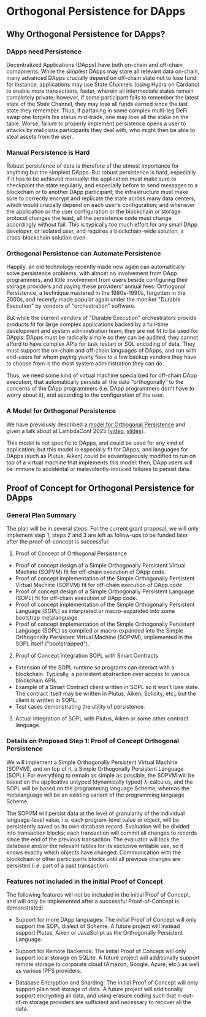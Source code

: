 # Orthogonal Persistence for DApps

## Why Orthogonal Persistence for DApps?

### DApps need Persistence
Decentralized Applications (DApps) have both on-chain and off-chain components.
While the simplest DApps may store all relevant data on-chain,
many advanced DApps crucially depend on off-chain state not to lose fund:
for instance, applications may use State Channels (using Hydra on Cardano)
to enable more transactions, faster, wherein all intermediate states remain completely private;
however, if some participant fails to remember the latest state of the State Channel,
they may lose all funds earned since the last state they remember.
Thus, if partaking in some complex multi-leg DeFi swap one forgets his status mid-trade,
one may lose all the stake on the table.
Worse, failure to properly implement persistence opens a user to attacks
by malicious participants they deal with, who might then be able to steal assets from the user.

### Manual Persistence is Hard
Robust persistence of data is therefore of the utmost importance for anything but the simplest DApps.
But robust persistence is hard, especially if it has to be achieved manually:
the application must make sure to checkpoint the state regularly, and
especially before to send messages to a blockchain or to another DApp participant;
the infrastructure must make sure to correctly encrypt and replicate the state across
many data centers, which would crucially depend on each user's configuration;
and whenever the application or the user configuration
or the blockchain or storage protocol changes the least,
all the persistence code must change accordingly without fail.
This is typically too much effort for any small DApp developer, or isolated user,
and requires a blockchain-wide solution, a cross-blockchain solution even.

### Orthogonal Persistence can Automate Persistence
Happily, an old technology recently made new again can automatically solve persistence problems,
with almost no involvement from DApp programmers, and little involvement from users
beside configuring their storage providers and paying these providers' annual fees:
Orthogonal Persistence, a technique mastered in the 1980s-1990s, forgotten in the 2000s,
and recently made popular again under the moniker "Durable Execution"
by vendors of "orchestration" software.

But while the current vendors of "Durable Execution" orchestrators provide products fit for
large complex applications backed by a full-time development and system administration team,
they are not fit to be used for DApps: DApps must be radically simple so they can be audited;
they cannot afford to have complex APIs for task restart or SQL encoding of data.
They must support the on-chain and off-chain languages of DApps, and
run with end-users for whom paying yearly fees to a few backup vendors they have to choose from
is the most system administration they can do.

Thus, we need some kind of virtual machine specialized for off-chain DApp execution,
that automatically persists all the data “orthogonally” to the concerns of the DApp programmers
(i.e. DApp programmers don't have to worry about it),
and according to the configuration of the user.

### A Model for Orthogonal Persistence
We have previously described a
[model for Orthogonal Persistence](https://github.com/mighty-gerbils/gerbil-persist/blob/master/persist.md)
and given a talk about at LambdaConf 2025
([video](https://youtu.be/stEl-RBJVdA),
[slides](http://fare.tunes.org/files/cs/persist/slides-2025-lambdaconf.html)).

This model is not specific to DApps, and could be used for any kind of application;
but this model is especially fit for DApps, and languages for DApps (such as Plutus, Aiken)
could be advantageously modified to run on top of a virtual machine that implements this model:
then, DApp users will be immune to accidental or malevolently-induced failures to persist data.

## Proof of Concept for Orthogonal Persistence for DApps

### General Plan Summary

The plan will be in several steps.
For the current grant proposal, we will only implement step 1;
steps 2 and 3 are left as follow-ups to be funded later after the proof-of-concept is successful:

1. Proof of Concept of Orthogonal Persistence
  - Proof of concept design of a Simple Orthogonally Persistent Virtual Machine (SOPVM)
    fit for off-chain execution of DApp code.
  - Proof of concept implementation of the Simple Orthogonally Persistent Virtual Machine (SOPVM)
    fit for off-chain execution of DApp code.
  - Proof of concept design of a Simple Orthogonally Persistent Language (SOPL)
    fit for off-chain execution of DApp code.
  - Proof of concept implementation of the Simple Orthogonally Persistent Language (SOPL)
    as interpreted or macro-expanded into some bootstrap metalanguage.
  - Proof of concept implementation of the Simple Orthogonally Persistent Language (SOPL)
    as compiled or macro-expanded into the Simple Orthogonally Persistent Virtual Machine (SOPVM),
    implemented in the SOPL itself ("bootstrapped").

2. Proof of Concept Integration SOPL with Smart Contracts
  - Extension of the SOPL runtime so programs can interact with a blockchain.
    Typically, a persistent abstraction over access to various blockchain APIs.
  - Example of a Smart Contract client written in SOPL so it won't lose state.
    The contract itself may be written in Plutus, Aiken, Solidity, etc.;
    but the client is written in SOPL.
  - Test cases demonstrating the utility of persistence.

3. Actual integration of SOPL with Plutus, Aiken or some other contract language.

### Details on Proposed Step 1: Proof of Concept Orthogonal Persistence

We will implement a Simple Orthogonally Persistent Virtual Machine (SOPVM),
and on top of it, a Simple Orthogonally Persistent Language (SOPL).
For everything to remain as simple as possible,
the SOPVM will be based on the applicative untyped (dynamically typed) λ-calculus,
and the SOPL will be based on the programming language Scheme,
whereas the metalanguage will be an existing variant of the programming language Scheme.

The SOPVM will persist data at the level of granularity of the individual language-level value,
i.e. each program-level value or object, will be persistently saved as its own database record.
Evaluation will be divided into transaction blocks;
each transaction will commit all changes to records since the end of the previous transaction.
The evaluator will lock the database and/or the relevant tables for its exclusive writable use,
so it knows exactly which objects have changed.
Communication with the blockchain or other participants blocks until all previous changes
are persisted (i.e. part of a past transaction).

### Features not included in the initial Proof of Concept

The following features will not be included in the initial Proof of Concept,
and will only be implemented after a successful Proof-of-Concept is demonstrated:

- Support for more DApp languages:
  The initial Proof of Concept will only support the SOPL dialect of Scheme.
  A future project will instead support Plutus, Aiken or JavaScript
  as the Orthogonally Persistent Language.

- Support for Remote Backends:
  The initial Proof of Concept will only support local storage on SQLite.
  A future project will additionally support remote storage to corporate cloud
  (Amazon, Google, Azure, etc.) as well as various IPFS providers.

- Database Encryption and Sharding:
  The initial Proof of Concept will only support plain text storage of data.
  A future project will additionally support encrypting all data, and
  using erasure coding such that n-out-of-m storage providers are sufficient and necessary
  to recover all the data.
